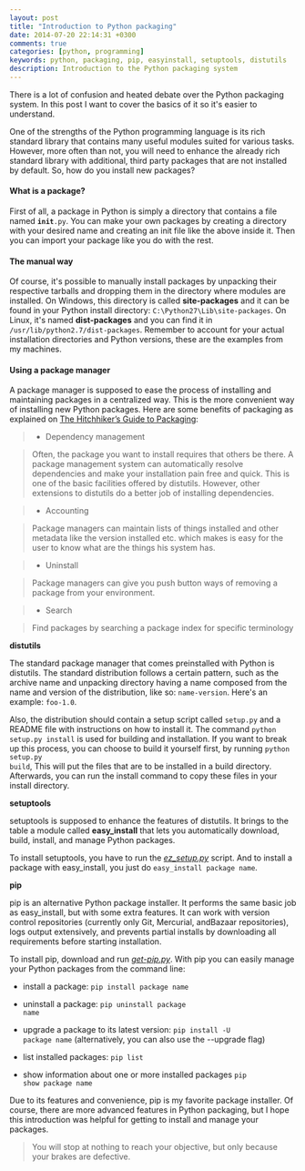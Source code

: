 ```yaml
---
layout: post
title: "Introduction to Python packaging"
date: 2014-07-20 22:14:31 +0300
comments: true
categories: [python, programming]
keywords: python, packaging, pip, easyinstall, setuptools, distutils
description: Introduction to the Python packaging system
---
```


There is a lot of confusion and heated debate over the Python packaging system. In this post I want to cover the basics of it so it's easier to understand.

<!-- more -->

One of the strengths of the Python programming language is its rich standard library that contains many useful modules suited for various tasks. However, more often than not, you will need to enhance the already rich standard library with additional, third party packages that are not installed by default. So, how do you install new packages?

#### What is a package?

First of all, a package in Python is simply a directory that contains a file named <code>__init__.py</code>. You can make your own packages by creating a directory with your desired name and creating an init file like the above inside it. Then you can import your package like you do with the rest.

#### The manual way

Of course, it's possible to manually install packages by unpacking their respective tarballs and dropping them in the directory where modules are installed. On Windows, this directory is called **site-packages** and it can be found in your Python install directory: <code>C:\Python27\Lib\site-packages</code>. On Linux, it's named **dist-packages** and you can find it in <code>/usr/lib/python2.7/dist-packages</code>. Remember to account for your actual installation directories and Python versions, these are the examples from my machines.

#### Using a package manager

A package manager is supposed to ease the process of installing and maintaining packages in a centralized way. This is the more convenient way of installing new Python packages. Here are some benefits of packaging as explained on [The Hitchhiker’s Guide to Packaging](http://guide.python-distribute.org/introduction.html):


> * Dependency management

> Often, the package you want to install requires that others be there. A package management system can 
> automatically resolve dependencies and make your installation pain free and quick. This is one of the basic 
> facilities offered by distutils. However, other extensions to distutils do a better job of installing 
> dependencies. 

> * Accounting

> Package managers can maintain lists of things installed and other metadata like the version installed etc. 
> which makes is easy for the user to know what are the things his system has. 

> * Uninstall

> Package managers can give you push button ways of removing a package from your environment. 

> * Search

> Find packages by searching a package index for specific terminology

**distutils**

The standard package manager that comes preinstalled with Python is distutils. The standard distribution follows a certain pattern, such as the archive name and unpacking directory having a name composed from the name and version of the distribution, like so: <code>name-version</code>. Here's an example: <code>foo-1.0</code>.

Also, the distribution should contain a setup script called <code>setup.py</code> and a README file with instructions on how to install it. The command <code>python setup.py install</code> is used for building and installation. If you want to break up this process, you can choose to build it yourself first, by running <code>python setup.py build</code>, This will put the files that are to be installed in a build directory. Afterwards, you can run the install command to copy these files in your install directory.

**setuptools**

setuptools is supposed to enhance the features of distutils. It brings to the table a module called **easy_install** that lets you automatically download, build, install, and manage Python packages. 

To install setuptools, you have to run the [*ez_setup.py*](https://bootstrap.pypa.io/ez_setup.py) script. And to install a package with easy_install, you just do <code>easy_install package name</code>.

**pip**

pip is an alternative Python package installer. It performs the same basic job as easy_install, but with some extra features. It can work with version control repositories (currently only Git, Mercurial, andBazaar repositories), logs output extensively, and prevents partial installs by downloading all requirements before starting installation.

To install pip, download and run [*get-pip.py*](https://bootstrap.pypa.io/get-pip.py). With pip you can easily manage your Python packages from the command line:

- install a package: <code>pip install package name</code>

- uninstall a package: <code>pip uninstall package name</code>

- upgrade a package to its latest version: <code>pip install -U package name</code> (alternatively, you can also use the --upgrade flag)

- list installed packages: <code>pip list</code>

- show information about one or more installed packages <code>pip show package name</code>

Due to its features and convenience, pip is my favorite package installer. Of course, there are more advanced features in Python packaging, but I hope this introduction was helpful for getting to install and manage your packages.

> You will stop at nothing to reach your objective, but only because your brakes are defective.

